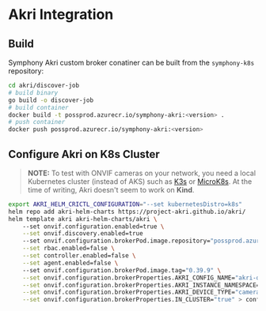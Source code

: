 # Akri Integration

## Build
Symphony Akri custom broker conatiner can be built from the ```symphony-k8s``` repository:
```bash
cd akri/discover-job
# build binary
go build -o discover-job
# build container
docker build -t possprod.azurecr.io/symphony-akri:<version> .
# push container
docker push possprod.azurecr.io/symphony-akri:<version>
```

## Configure Akri on K8s Cluster 
> **NOTE:** To test with ONVIF cameras on your network, you need a local Kubernetes cluster (instead of AKS) such as [K3s](../build_deployment/k3s.md) or [MicroK8s](../build_deployment/microk8s.md). At the time of writing, Akri doesn't seem to work on **Kind**.
```bash
export AKRI_HELM_CRICTL_CONFIGURATION="--set kubernetesDistro=k8s"
helm repo add akri-helm-charts https://project-akri.github.io/akri/
helm template akri akri-helm-charts/akri \	
	--set onvif.configuration.enabled=true \
	--set onvif.discovery.enabled=true
	--set onvif.configuration.brokerPod.image.repository="possprod.azurecr.io/symphony-akri" \
	--set rbac.enabled=false \
    --set controller.enabled=false \
    --set agent.enabled=false \ 
    --set onvif.configuration.brokerPod.image.tag="0.39.9" \
	--set onvif.configuration.brokerProperties.AKRI_CONFIG_NAME="akri-onvif" \
    --set onvif.configuration.brokerProperties.AKRI_INSTANCE_NAMESPACE="default" \
    --set onvif.configuration.brokerProperties.AKRI_DEVICE_TYPE="camera" \
    --set onvif.configuration.brokerProperties.IN_CLUSTER="true" > configuration.yaml
```